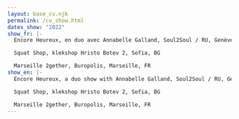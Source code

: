 ```yaml
---
layout: base_cv.njk
permalink: /cv_show.html
dates_show: "2022"
show_fr: |-
  Encore Heureux, en duo avec Annabelle Galland, Soul2Soul / RU, Genève, CH

  Squat Shop, klekshop Hristo Botev 2, Sofia, BG

  Marseille 2gether, Buropolis, Marseille, FR
show_en: |-
  Encore Heureux, a duo show with Annabelle Galland, Soul2Soul / RU, Geneva, CH

  Squat Shop, klekshop Hristo Botev 2, Sofia, BG

  Marseille 2gether, Buropolis, Marseille, FR
---
```

